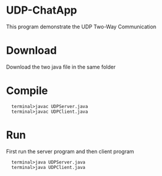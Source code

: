 # UDP-ChatApp
This program demonstrate the UDP Two-Way Communication 
# Download
Download the two java file in the same folder
# Compile
```terminal
  terminal>javac UDPServer.java
  terminal>javac UDPClient.java
```
# Run 
First run the server program and then client program
```terminal
  terminal>java UDPServer.java
  terminal>java UDPClient.java
```
